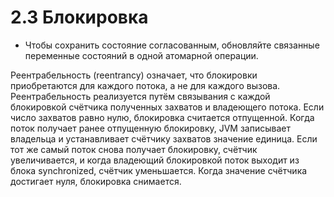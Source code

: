 # 2.3 Блокировка

- Чтобы сохранить состояние согласованным, обновляйте связанные переменные состояний в одной атомарной операции.

Реентрабельность (reentrancy) означает, что блокировки приобретаются для каждого потока, а не для каждого вызова. Реентрабельность реализуется путём связывания с каждой блокировкой счётчика полученных захватов и владеющего потока. Если число захватов равно нулю, блокировка считается отпущенной. Когда поток получает ранее отпущенную блокировку, JVM записывает владельца и устанавливает счётчику захватов значение единица. Если тот же самый поток снова получает блокировку, счётчик увеличивается, и когда владеющий блокировкой поток выходит из блока synchronized, счётчик уменьшается. Когда значение счётчика достигает нуля, блокировка снимается.